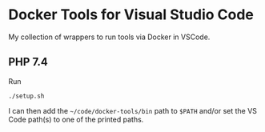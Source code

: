 # Docker Tools for Visual Studio Code

My collection of wrappers to run tools via Docker in VSCode.

## PHP 7.4

Run
```
./setup.sh
```

I can then add the `~/code/docker-tools/bin` path to `$PATH` and/or set the VS Code path(s) to one of the printed paths.
